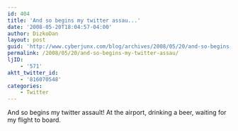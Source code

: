 ```yaml
---
id: 404
title: 'And so begins my twitter assau...'
date: '2008-05-20T18:04:57-04:00'
author: DizkoDan
layout: post
guid: 'http://www.cyberjunx.com/blog/archives/2008/05/20/and-so-begins-my-twitter-assau/'
permalink: /2008/05/20/and-so-begins-my-twitter-assau/
ljID:
    - '571'
aktt_twitter_id:
    - '816070548'
categories:
    - Twitter
---
```


And so begins my twitter assault! At the airport, drinking a beer, waiting for my flight to board.